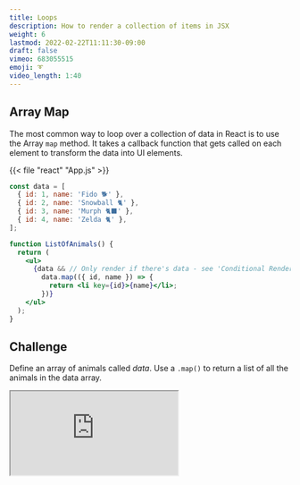 ```yaml
---
title: Loops
description: How to render a collection of items in JSX
weight: 6
lastmod: 2022-02-22T11:11:30-09:00
draft: false
vimeo: 683055515
emoji: ➰
video_length: 1:40
---
```


## Array Map

The most common way to loop over a collection of data in React is to use the Array `map` method. It takes a callback function that gets called on each element to transform the data into UI elements.

{{< file "react" "App.js" >}}
```jsx
const data = [
  { id: 1, name: 'Fido 🐕' },
  { id: 2, name: 'Snowball 🐈' },
  { id: 3, name: 'Murph 🐈‍⬛' },
  { id: 4, name: 'Zelda 🐈' },
];

function ListOfAnimals() {
  return (
    <ul>
      {data && // Only render if there's data - see 'Conditional Rendering'
        data.map(({ id, name }) => {
          return <li key={id}>{name}</li>;
        })}
    </ul>
  );
}
```

## Challenge

Define an array of animals called *data*. Use a `.map()` to return a list of all the animals in the data array.

<iframe class="frame-full" src="https://stackblitz.com/edit/react-xkdagk?embed=1&file=src/App.js"></iframe>